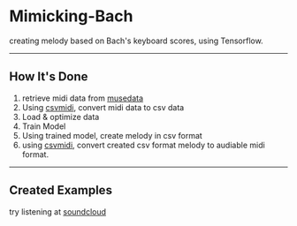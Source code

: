 # Mimicking-Bach
creating melody based on Bach's keyboard scores, using Tensorflow.
* * *
## How It's Done

1. retrieve midi data from [musedata](http://www.musedata.org/)
2. Using [csvmidi](http://www.fourmilab.ch/webtools/midicsv/), convert midi data to csv data
3. Load & optimize data
4. Train Model
5. Using trained model, create melody in csv format
6. using [csvmidi](http://www.fourmilab.ch/webtools/midicsv/), convert created csv format melody to audiable midi format.
* * *
## Created Examples
try listening at [soundcloud](https://soundcloud.com/2channelkrt/sets/mimicking-bach-examples)